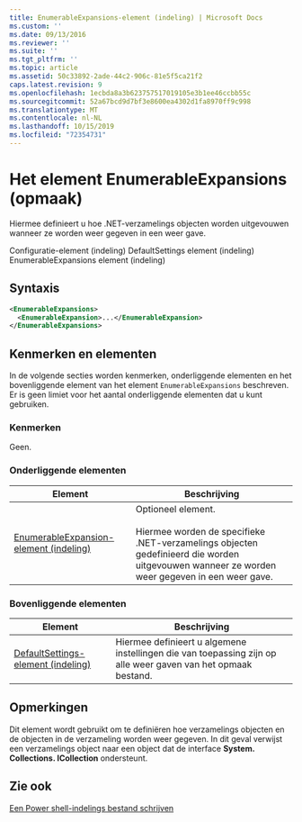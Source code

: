 ```yaml
---
title: EnumerableExpansions-element (indeling) | Microsoft Docs
ms.custom: ''
ms.date: 09/13/2016
ms.reviewer: ''
ms.suite: ''
ms.tgt_pltfrm: ''
ms.topic: article
ms.assetid: 50c33892-2ade-44c2-906c-81e5f5ca21f2
caps.latest.revision: 9
ms.openlocfilehash: 1ecbda8a3b623757517019105e3b1ee46ccbb55c
ms.sourcegitcommit: 52a67bcd9d7bf3e8600ea4302d1fa8970ff9c998
ms.translationtype: MT
ms.contentlocale: nl-NL
ms.lasthandoff: 10/15/2019
ms.locfileid: "72354731"
---
```

# <a name="enumerableexpansions-element-format"></a>Het element EnumerableExpansions (opmaak)

Hiermee definieert u hoe .NET-verzamelings objecten worden uitgevouwen wanneer ze worden weer gegeven in een weer gave.

Configuratie-element (indeling) DefaultSettings element (indeling) EnumerableExpansions element (indeling)

## <a name="syntax"></a>Syntaxis

```xml
<EnumerableExpansions>
  <EnumerableExpansion>...</EnumerableExpansion>
</EnumerableExpansions>
```

## <a name="attributes-and-elements"></a>Kenmerken en elementen

In de volgende secties worden kenmerken, onderliggende elementen en het bovenliggende element van het element `EnumerableExpansions` beschreven. Er is geen limiet voor het aantal onderliggende elementen dat u kunt gebruiken.

### <a name="attributes"></a>Kenmerken

Geen.

### <a name="child-elements"></a>Onderliggende elementen

|Element|Beschrijving|
|-------------|-----------------|
|[EnumerableExpansion-element (indeling)](./enumerableexpansion-element-format.md)|Optioneel element.<br /><br /> Hiermee worden de specifieke .NET-verzamelings objecten gedefinieerd die worden uitgevouwen wanneer ze worden weer gegeven in een weer gave.|

### <a name="parent-elements"></a>Bovenliggende elementen

|Element|Beschrijving|
|-------------|-----------------|
|[DefaultSettings-element (indeling)](./defaultsettings-element-format.md)|Hiermee definieert u algemene instellingen die van toepassing zijn op alle weer gaven van het opmaak bestand.|

## <a name="remarks"></a>Opmerkingen

Dit element wordt gebruikt om te definiëren hoe verzamelings objecten en de objecten in de verzameling worden weer gegeven. In dit geval verwijst een verzamelings object naar een object dat de interface **System. Collections. ICollection** ondersteunt.

## <a name="see-also"></a>Zie ook

[Een Power shell-indelings bestand schrijven](./writing-a-powershell-formatting-file.md)
